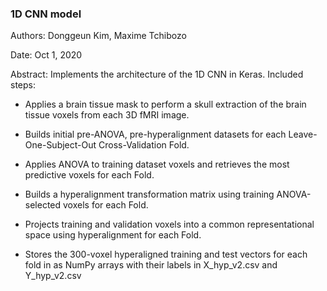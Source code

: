 
### 1D CNN model

Authors: Donggeun Kim, Maxime Tchibozo

Date: Oct 1, 2020

Abstract: Implements the architecture of the 1D CNN in Keras. Included steps:

* Applies a brain tissue mask to perform a skull extraction of the brain tissue voxels from each 3D fMRI image.

* Builds initial pre-ANOVA, pre-hyperalignment datasets for each Leave-One-Subject-Out Cross-Validation Fold.

* Applies ANOVA to training dataset voxels and retrieves the most predictive voxels for each Fold.

* Builds a hyperalignment transformation matrix using training ANOVA-selected voxels for each Fold.

* Projects training and validation voxels into a common representational space using hyperalignment for each Fold.

* Stores the  300-voxel hyperaligned training and test vectors for each fold in as NumPy arrays with their labels in X_hyp_v2.csv and Y_hyp_v2.csv
